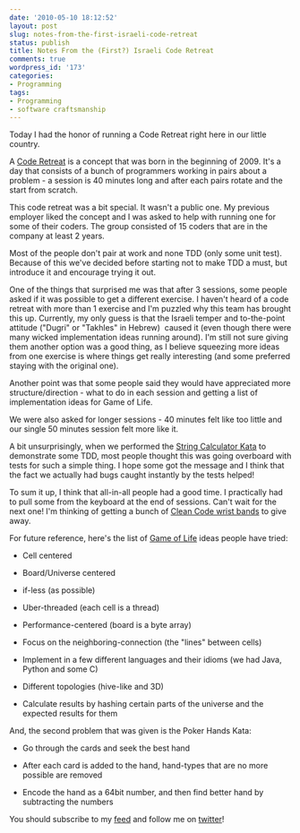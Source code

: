 ```yaml
---
date: '2010-05-10 18:12:52'
layout: post
slug: notes-from-the-first-israeli-code-retreat
status: publish
title: Notes From the (First?) Israeli Code Retreat
comments: true
wordpress_id: '173'
categories:
- Programming
tags:
- Programming
- software craftsmanship
---
```


Today I had the honor of running a Code Retreat right here in our little country.

A [Code Retreat](http://www.coderetreat.com/) is a concept that was born in the beginning of 2009. It's a day that consists of a bunch of programmers working in pairs about a problem - a session is 40 minutes long and after each pairs rotate and the start from scratch.

This code retreat was a bit special. It wasn't a public one. My previous employer liked the concept and I was asked to help with running one for some of their coders. The group consisted of 15 coders that are in the company at least 2 years.

Most of the people don't pair at work and none TDD (only some unit test). Because of this we've decided before starting not to make TDD a must, but introduce it and encourage trying it out.

One of the things that surprised me was that after 3 sessions, some people asked if it was possible to get a different exercise. I haven't heard of a code retreat with more than 1 exercise and I'm puzzled why this team has brought this up. Currently, my only guess is that the Israeli temper and to-the-point attitude ("Dugri" or "Takhles" in Hebrew)  caused it (even though there were many wicked implementation ideas running around). I'm still not sure giving them another option was a good thing, as I believe squeezing more ideas from one exercise is where things get really interesting (and some preferred staying with the original one).

Another point was that some people said they would have appreciated more structure/direction - what to do in each session and getting a list of implementation ideas for Game of Life.

We were also asked for longer sessions - 40 minutes felt like too little and our single 50 minutes session felt more like it.

A bit unsurprisingly, when we performed the [String Calculator Kata](http://bit.ly/aSwMdV) to demonstrate some TDD, most people thought this was going overboard with tests for such a simple thing. I hope some got the message and I think that the fact we actually had bugs caught instantly by the tests helped!

To sum it up, I think that all-in-all people had a good time. I practically had to pull some from the keyboard at the end of sessions. Can't wait for the next one! I'm thinking of getting a bunch of [Clean Code wrist bands](http://bit.ly/aPug4e) to give away.

For future reference, here's the list of [Game of Life](http://bit.ly/cePVyl) ideas people have tried:



	
  * Cell centered

	
  * Board/Universe centered

	
  * if-less (as possible)

	
  * Uber-threaded (each cell is a thread)

	
  * Performance-centered (board is a byte array)

	
  * Focus on the neighboring-connection (the "lines" between cells)

	
  * Implement in a few different languages and their idioms (we had Java, Python and some C)

	
  * Different topologies (hive-like and 3D)

	
  * Calculate results by hashing certain parts of the universe and the expected results for them


And, the second problem that was given is the Poker Hands Kata:

	
  * Go through the cards and seek the best hand

	
  * After each card is added to the hand, hand-types that are no more possible are removed

	
  * Encode the hand as a 64bit number, and then find better hand by subtracting the numbers


You should subscribe to my [feed](http://feeds.feedburner.com/TheCodeDump) and follow me on [twitter](http://twitter.com/avivby)!
